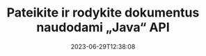 ---
############################# Static ############################
layout: "landing"
date: 2023-06-29T12:38:08
draft: false

product: "Viewer"
product_tag: "viewer"
platform: "Java"
platform_tag: "java"

############################# Drop-down ############################
supported_platforms:
  items:
    # supported_platforms loop
    - title: ".NET"
      tag: "net"
    # supported_platforms loop
    - title: "Java"
      tag: "java"
    # supported_platforms loop
    - title: "Node.js"
      tag: "nodejs-java" 


############################# Head ############################
head_title: "„Java Document Viewer“ API, pateiks PDF „Word Excel“ vaizdo HTML diagramą"
head_description: "Dokumentų peržiūros biblioteka, skirta kurti Java programas, kurios natūraliai atvaizduoja, peržiūri ir valdo kelių formatų dokumentus, palaikančius 180 ir daugiau failų formatų."

############################# Header ############################
title: "Pateikite ir rodykite dokumentus<br>naudodami „Java“ API"
description: "Galingas peržiūros programos API, leidžiantis paversti 180 ir daugiau dokumentų formatų į PDF, HTML ir vaizdus su įvairiomis konfigūravimo parinktimis."
words:
  for: "for"

actions:
  main: "Nemokamas Maven atsisiuntimas"
  main_link: "https://releases.groupdocs.com/java/repo/com/groupdocs/groupdocs-viewer/"
  alt: "Licencijavimas"
  alt_link: "https://purchase.groupdocs.com/pricing/viewer/java"
  title: "Pasiruošę pradėti?"
  description: "Išbandykite GroupDocs.Viewer funkcijas nemokamai arba paprašykite licencijos"

release:
  title: "Išleista {0} versija"
  notes: "Pažiūrėkite, kas naujo"
  downloads: "Atsisiuntimai"
  link: "https://releases.groupdocs.com/viewer/java/release-notes/latest/"

code:
  title: "Pateikite PDF failus Java"
  more: "Daugiau pavyzdžių"
  more_link: "https://github.com/groupdocs-viewer/GroupDocs.Viewer-for-Java"
  install: |
    <dependencies>
      <dependency>
        <groupId>com.groupdocs</groupId>
        <artifactId>groupdocs-viewer</artifactId>
        <version>{0}</version>
      </dependency>
    </dependencies>

    <repositories>
      <repository>
        <id>repository.groupdocs.com</id>
        <name>GroupDocs Repository</name>
        <url>https://repository.groupdocs.com/repo/</url>
      </repository>
    </repositories>
  content: |
    ```java {style=abap}
    // Instantiate Viewer
    try (Viewer viewer = new Viewer("resume.pdf"))
    {
        // Set output HTML options, one file per page
        HtmlViewOptions viewOptions = 
            HtmlViewOptions.forEmbeddedResources();

        // Render PDF to HTML with embedded resources
        viewer.view(viewOptions);
    }
    ```
############################# Overview ############################
overview:
  enable: true
  title: "GroupDocs.Viewer iš pirmo žvilgsnio"
  description: "API, skirta pateikti, rodyti, konvertuoti dokumentus, skaidres, diagramas ir daugelį kitų dokumentų tipų Java programose"
  features:
    # feature loop
    - title: "Peržiūrėkite dokumentus efektyviai ir patikimai"
      content: "Naudodami GroupDocs.Viewer API galite efektyviai pateikti bet kokio palaikomo formato dokumentus į HTML, JPEG, PNG ir PDF su lanksčiomis ir galingomis parinktimis, išlaikant turinio ir dokumentų struktūros vientisumą. GroupDocs.Viewer veikia Windows ir Linux platformose."

    # feature loop
    - title: "Palaikomi populiariausi failų ir dokumentų formatai"
      content: "Mes palaikome daugiau nei 180 populiariausių failų ir dokumentų formatų, įskaitant Word, Excel, PDF, PowerPoint, OpenDocument formatų šeimą, archyvus, rastrinius ir vektorinius vaizdus, ​​el. knygas, programavimo kalbas ir žymėjimus bei daugybę kitų failų tipų, įskaitant šifruotus, pateikimą. failus su slaptažodžiu."

    # feature loop
    - title: "Pritaikoma išvestis"
      content: "GroupDocs.Viewer leidžia ne tik atvaizduoti dokumentą, bet ir valdyti kaip tiksliai, kurios dokumento dalys turi būti atvaizduojamos ar dabar, kaip jos turi būti atvaizduojamos bei pritaikyti įvairias transformacijas pateiktai išvestiei."

    # feature loop
    - title: "Žiniatinklio vartotojo sąsaja, skirta pavasario sistemai"
      content: "Pateikiame atvirojo kodo UI paketą, skirtą „Spring framework“, kurį per kelias minutes galima pridėti prie jūsų projekto. Viewer.UI pakete yra kampinė žiniatinklio vartotojo sąsaja ir pateikiamas naudingų API ir duomenų saugojimo teikėjų rinkinys."

############################# Platforms ############################
platforms:
  enable: true
  title: "Platformos nepriklausomybė"
  description: "„GroupDocs.Viewer“, skirta „Java“, palaiko šias operacines sistemas, sistemas ir paketų tvarkykles"
  items:
    # platform loop
    - title: "Amazon"
      image: "amazon"
    # platform loop
    - title: "Docker"
      image: "docker"
    # platform loop
    - title: "Azure"
      image: "azure"
    # platform loop
    - title: "Eclipse"
      image: "eclipse"
    # platform loop
    - title: "IntelliJ"
      image: "intellij"
    # platform loop
    - title: "Windows"
      image: "windows"
    # platform loop
    - title: "Linux"
      image: "linux"
    # platform loop
    - title: "Maven"
      image: "maven"


############################# File formats ############################
formats:
  enable: true
  title: "Palaikomi failų formatai"
  description: |
    „Java“ skirta „GroupDocs.Viewer“ palaiko operacijas su šiais [failų formatais](https://docs.groupdocs.com/viewer/java/supported-document-formats/).
  groups:
    # group loop
    - color: "green"
      content: |
        ### Microsoft Office, OpenDocument ir teksto formatai
        * **Word:** DOC, DOCX, DOCM, DOT, DOTX, DOTM, RTF, TXT
        * **Excel:** XLS, XLSX, XLSM, XLSB, XLTM, XLT, XLTM, XLTX
        * **PowerPoint:** PPT, PPTX, PPS, PPSX, PPSM, POT, POTM, POTX, PPTM        
        * **Project:** MPP, MPT, MPX
        * **Outlook:** MSG, EML, EMLX, PST, OST
        * **OneNote:** ONE
        * **OpenDocument:** ODT, OTT, ODS, ODP, OTP, OTS, ODG
        * **Fixed Page Layout:** PDF, TEX, XPS, OXPS
        * **e-Books:** EPUB, MOBI, DjVu
        * **Delimiter-Separated Values:** CSV, TSV
    # group loop
    - color: "blue"
      content: |
        ### Vaizdai, grafika ir diagramos
        * **Rastriniai vaizdai:** BMP, GIF, JPG, PNG, TIFF, WebP, DNG, DIB, Jpeg2000 family
        * **Windows Icon:** ICO
        * **Scalable Vector Graphics:** SVG, CDR, CMX, IGS, SVGZ        
        * **Adobe Photoshop:** PSD, PSB        
        * **Stereo Lithography (3D Printing):** STL        
        * **Medical Imaging:** DICOM
        * **Plotter Documents:** PLT, HPG
        * **Autodesk Design Web Formats:** DWF, DWG
        * **AutoCAD Drawing:** DWT, IFC, STL, CF2        
      # group loop
    - color: "red"
      content: |
        ### Kita        
        * **Žiniatinklis:** HTML, MHT, MHTML, XML
        * **Metafile:** WMF, EMF, CGM, EMZ, WMZ
        * **Visio:** VSD, VDX, VSS, VSSX, VSX, VST, VSTX, VTX, VSDX, VDW, VSTM, VSSM, VSDM
        * **Project:** MPP, MPT, MPX
        * **PostScript:** PS, EPS
        * **Archyvai:** ZIP, TAR, BZ2, GZ, RAR, RAR5
        * **Kita:** VCF, VCARD, NUMBERS, NSF, OBJ
        * **C/C++/C# Files:** C, CC, C# , CPP, CXX, CS, H, HH, M, MM
        * **Java/JavaScript Files:** JAVA, JS, JSON, PROPERTIES

############################# Features ############################
features:
  enable: true
  title: "GroupDocs.Viewer funkcijos"
  description: "Sklandžiai atvaizduokite, rodykite ir konvertuokite PDF ir „Office“ dokumentus"

  items:
    # feature loop
    - icon: "viewhtml"
      title: "Peržiūrėkite dokumentus HTML formatu"
      content: "Konvertuokite bet kokio tipo dokumentą į HTML dokumentą su CSS ir SVG, kurie gali būti rodomi bet kurioje šiuolaikinėje žiniatinklio naršyklėje."

    # feature loop
    - icon: "rasterize"
      title: "Rasterizuoti dokumentus"
      content: "Rastruokite bet kokį palaikomą dokumento formatą į rastrinį vaizdą su reguliuojamu vaizdo formatu ir glaudinimo kokybe."

    # feature loop
    - icon: "sourcecode"
      title: "Pateikite ir paryškinkite programavimo kodus"
      content: "Visų populiarių programavimo, scenarijų ir žymėjimo kalbų palaikymas su galimybe analizuoti ir paryškinti jų sintaksę."

    # feature loop
    - icon: "convertpdf"
      title: "Konvertuoti į PDF"
      content: "Bet kokio palaikomo formato dokumentas gali būti lengvai konvertuojamas ir įrašomas į PDF su reguliuojamomis parinktimis."

    # feature loop
    - icon: "transform"
      title: "Taikyti transformacijas"
      content: "Išvesties dokumentas gali būti transformuojamas atvaizdavimo metu – puslapius galima pasukti ir (arba) pertvarkyti, o ant jų uždėti tekstinį vandens ženklą."

    # feature loop
    - icon: "adjustment"
      title: "HTML išvesties koregavimas"
      content: "Išvesties HTML dokumentus, sugeneruotus GroupDocs.Viewer, galima labai tiksliai sureguliuoti: leidžiama įrašyti į srautą ar failą, naudojant išorinius ar įterptus išteklius, atgalinius skambučius ir pan."

    # feature loop
    - icon: "complex"
      title: "Sudėtingų dokumentų struktūrų palaikymas"
      content: "GroupDocs.Viewer palaiko ne tik atskirus dokumentus, bet ir failus, kurių viduje yra dokumentų sąrašas arba hierarchinė struktūra, pvz., el. laiškai su priedais, ZIP archyvai su vidiniais failais aplankuose, kelių puslapių TIFF vaizdai ir pan."

    # feature loop
    - icon: "optimization"
      title: "Optimizavimo parinktys"
      content: "GroupDocs.Viewer turi reguliuojamą talpyklos posistemę, kuri gali sutrumpinti įkėlimo laiką naudojant talpykloje esančias dokumentų versijas. Taip pat įvairių formatų parinkčių rinkinys leidžia atvaizduoti kai kurias nereikalingas dokumentų dalis ar aspektus (šriftus, paslėptus darbalapius, el. pašto priedus), kad būtų optimizuotas bendras našumas."

    # feature loop
    - icon: "passwordprotected"
      title: "Slaptažodžiu apsaugotų dokumentų palaikymas"
      content: "GroupDocs.Viewer leidžia atidaryti šifruotus įvairių tipų dokumentus: PDF, WordProcessing, Spreadsheet, Presentation ir kitus, įkėlimo parinktyse nurodant slaptažodį."

############################# Code samples ############################
code_samples:
  enable: true
  title: "Kodo pavyzdžiai"
  description: "Kai kuriais atvejais naudojamas tipiškas GroupDocs.Viewer, skirtas Java operacijoms"
  items:
    # code sample loop
    - title: "Pateikite DOCX į HTML"
      content: |
        [HtmlViewOptions](https://reference.groupdocs.com/viewer/java/com.groupdocs.viewer.options/htmlviewoptions/) klasės ypatybės leidžia valdyti konversijos procesą, daugiau apie tai [čia](https:/ /docs.groupdocs.com/viewer/java/rendering-to-html/). Pavyzdžiui, galite įterpti visus išorinius išteklius į išvesties HTML failą, sumažinti išvesties failą ir optimizuoti jį spausdinimui.
        {{< landing/code title="Java">}}
        ```java {style=abap}
        import com.groupdocs.viewer.Viewer;
        import com.groupdocs.viewer.options.HtmlViewOptions;

        // Instantiate Viewer
        try (Viewer viewer = new Viewer("resume.docx"))
        {
            // Set output HTML options
            HtmlViewOptions options = 
                HtmlViewOptions.forEmbeddedResources();

            // Render DOCX to HTML with embedded resources
            viewer.view(options);
        }
        ```
        {{< /landing/code >}}
    # code sample loop
    - title: "Eksportuokite PPTX į PDF"
      content: |
        Sukurkite [PdfViewOptions](https://reference.groupdocs.com/viewer/java/com.groupdocs.viewer.options/pdfviewoptions/) klasės egzempliorių ir perduokite jį [Viewer.View] (https://reference. groupdocs.com/viewer/java/com.groupdocs.viewer/viewer/#view-com.groupdocs.viewer.options.ViewOptions-) metodas konvertuoti PowerPoint PPTX failą į PDF. PdfViewOptions klasės ypatybės leidžia valdyti konversijos procesą. Pavyzdžiui, galite apsaugoti išvesties PDF failą, pertvarkyti jo puslapius ir nurodyti dokumento vaizdų kokybę. Norėdami gauti daugiau informacijos, žr. [toliau pateiktą dokumentų skyrių](https://docs.groupdocs.com/viewer/java/rendering-to-pdf/).
        {{< landing/code title="Java">}}
        ```java {style=abap}   
        import com.groupdocs.viewer.Viewer;
        import com.groupdocs.viewer.options.PdfViewOptions;

        // Instantiate Viewer
        try (Viewer viewer = new Viewer("presentation.pptx"))
        {
            // Set output PDF options
            PdfViewOptions viewOptions = new PdfViewOptions();

            // Export PPTX to PDF
            viewer.view(viewOptions);
        }
        ```
        {{< /landing/code >}}
############################# Reviews ############################
# reviews:
# enable: true
# title: "GroupDocs produktų apžvalgos"
# description: "Netikėkite mūsų žodžio. Sužinokite, ką kiti kūrėjai sako apie mūsų API"

# items:
#   # review loop
#   - title: "GroupDocs.Viewer"
#     content: "Puikus aptarnavimas ir puikūs produktai. Jie buvo labai naudingi ir reagavo per GroupDocs.Viewer .NET diegimo procesą, todėl negaliu jų rekomenduoti."
#     author: "Martin Lasarga"
#     company: "Product Manager at Axentria ECM by G.S.I."

#   # review loop
#   - title: "GroupDocs.Viewer"
#     content: "Projekte įdiegus ir panaudojus GroupDocs.Viewer for .NET, atrodo, kad jis veikia labai gerai. Išbandžiau su daugybe dokumentų ir kol kas viskas gerai. Viskas, ką sukūriau, gražiai atvaizduojama ir atrodo taip pat gerai, kaip ir PDF peržiūros programoje arba MS Word."
#     author: "Mats Oustad"
#     company: "Senior Consultant/Partner at Novanet AS"
---